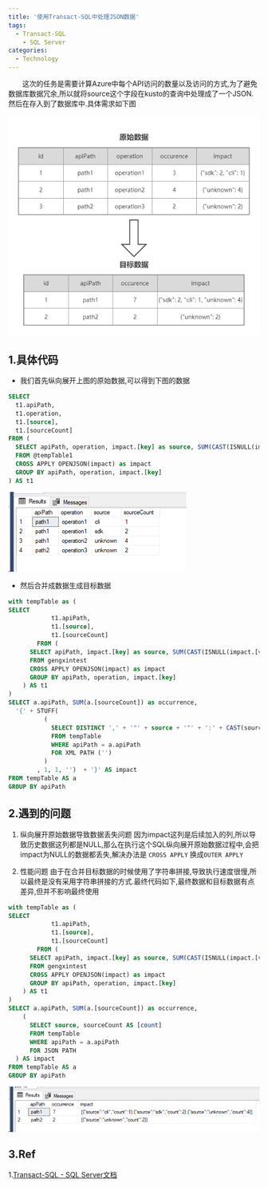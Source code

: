 ```yaml
---
title: '使用Transact-SQL中处理JSON数据'
tags:
  - Transact-SQL
	- SQL Server
categories:
  - Technology
---
```

&emsp;&emsp;这次的任务是需要计算Azure中每个API访问的数量以及访问的方式,为了避免数据库数据冗余,所以就将source这个字段在kusto的查询中处理成了一个JSON.然后在存入到了数据库中.具体需求如下图

![avatar](/assets/img/2021/02-27/02-27-1.png)

## 1.具体代码
- 我们首先纵向展开上图的原始数据,可以得到下图的数据
```sql
SELECT 
  t1.apiPath,
  t1.operation,
  t1.[source],
  t1.[sourceCount]
FROM (
  SELECT apiPath, operation, impact.[key] as source, SUM(CAST(ISNULL(impact.[value], 0) AS BIGINT)) AS sourceCount
  FROM @tempTable1
  CROSS APPLY OPENJSON(impact) as impact
  GROUP BY apiPath, operation, impact.[key]
) AS t1
```
![avatar](/assets/img/2021/02-27/02-27-2.png)

- 然后合并成数据生成目标数据
```sql
with tempTable as (
SELECT 
			t1.apiPath,
			t1.[source],
			t1.[sourceCount]
		FROM (
      SELECT apiPath, impact.[key] as source, SUM(CAST(ISNULL(impact.[value], 0) AS BIGINT)) AS sourceCount
      FROM gengxintest
      CROSS APPLY OPENJSON(impact) as impact
      GROUP BY apiPath, operation, impact.[key]
    ) AS t1
)
SELECT a.apiPath, SUM(a.[sourceCount]) as occurrence,
  '{' + STUFF(
          (
            SELECT DISTINCT ',' + '"' + source + '"' + ':' + CAST(sourceCount AS nvarchar)
            FROM tempTable
            WHERE apiPath = a.apiPath 
            FOR XML PATH ('')
          )
        , 1, 1, '')  + '}' AS impact
FROM tempTable AS a
GROUP BY apiPath
```

## 2.遇到的问题
1. 纵向展开原始数据导致数据丢失问题
因为impact这列是后续加入的列,所以导致历史数据这列都是NULL,那么在执行这个SQL纵向展开原始数据过程中,会把impact为NULL的数据都丢失,解决办法是
`CROSS APPLY` 换成`OUTER APPLY`

2. 性能问题
由于在合并目标数据的时候使用了字符串拼接,导致执行速度很慢,所以最终是没有采用字符串拼接的方式.最终代码如下,最终数据和目标数据有点差异,但并不影响最终使用

```sql
with tempTable as (
SELECT 
			t1.apiPath,
			t1.[source],
			t1.[sourceCount]
		FROM (
      SELECT apiPath, impact.[key] as source, SUM(CAST(ISNULL(impact.[value], 0) AS BIGINT)) AS sourceCount
      FROM gengxintest
      CROSS APPLY OPENJSON(impact) as impact
      GROUP BY apiPath, operation, impact.[key]
    ) AS t1
)
SELECT a.apiPath, SUM(a.[sourceCount]) as occurrence,
    (
      SELECT source, sourceCount AS [count]
      FROM tempTable
      WHERE apiPath = a.apiPath 
      FOR JSON PATH
  ) AS impact
FROM tempTable AS a
GROUP BY apiPath
```
![avatar](/assets/img/2021/02-27/02-27-3.png)

## 3.Ref
1.[Transact-SQL
	- SQL Server文档](https://docs.microsoft.com/en-us/sql/relational-databases/json/json-data-sql-server?view=sql-server-ver15)
